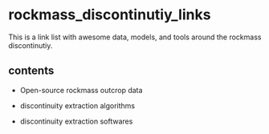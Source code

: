 # rockmass_discontinutiy_links
This is a link list with awesome data, models, and tools around the rockmass discontinutiy.

## contents
- Open-source rockmass outcrop data

- discontinuity extraction algorithms

- discontinuity extraction softwares
